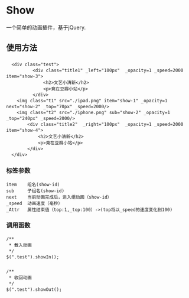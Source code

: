 Show
========================
一个简单的动画插件，基于jQuery.

使用方法
------------------------
###
      <div class="test">
			  <div class="title1" _left="100px"  _opacity=1 _speed=2000 item="show-3">
				  <h2>文艺小清新</h2>
				  <p>竟在豆瓣小站</p>
			  </div>
        <img class="t1" src="./ipad.png" item="show-1" _opacity=1 next="show-2" _top="70px" _speed=2000/>
        <img class="t2" src="./iphone.png" sub="show-2" _opacity=1 _top="240px" _speed=2000/>            
  			<div class="title2"  _right="100px"  _opacity=1 _speed=2000 item="show-4">
  				<h2>文艺小清新</h2>
  				<p>竟在豆瓣小站</p>
  			</div>
      </div>
### 标签参数
    item    组名(show-id)
    sub     子组名(show-id)
    next    当前动画完成后，进入组动画（show-id）
    _speed  动画速度（毫秒）
    _Attr   属性结束值（top:1,_top:100）->(top将以_speed的速度变化到100)
### 调用函数
    /**
     * 载入动画
     */
    $(".test").showIn();
###
    /**
     * 收回动画
     */
    $(".test").showOut();
